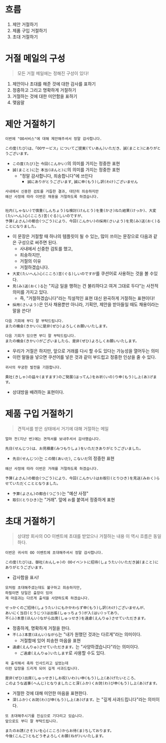 # 흐름
1. 제안 거절하기
2. 제품 구입 거절하기
3. 초대 거절하기
# 거절 메일의 구성

> 모든 거절 메일에는 정해진 구성이 있다!

1. 제안이나 초대를 해준 것에 대한 감사를 표하기
2. 정중하고 그리고 명확하게 거절하기
3. 거절하는 것에 대한 미안함을 표하기
4. 맺음말
# 제안 거절하기
```
이번에 "OO서비스"에 대해 제안해주셔서 정말 감사합니다.

この度(たび)は、「OOサービス」についてご提案(ていあん)いただき、誠(まこと)にありがとうございます。
```
- `この度(たび)`는 `今回(こんかい)`의 의미를 가지는 정중한 표현
- `誠(まこと)に`는 `本当(ほんと)に`의 의미를 가지는 정중한 표현
	- "정말 감사합니다, 죄송합니다"에 쓰인다
		- `誠にありがとうございます`, `誠に申(もう)し訳(わけ)ございません`
```
사내에서 신중한 검토를 거듭한 결과, 대단히 죄송하지만
예산 사정에 따라 이번은 채용을 거절하도록 하겠습니다.


社内(しゃない)で慎重(しんちょう)な検討(けんとう)を重(かさ)ねた結果(けっか)、大変(たいへん)心(こころ)苦(ぐる)しいのですが、
予算(よさん)の都合(つごう)により、今回(こんかい)の採用(さいよう)を見(み)送(おく)ることになりました。
```
- 이 문장은 거절할 때 하나의 템플릿이 될 수 있는, 많이 쓰이는 문장으로 다음과 같은 구성으로 써주면 된다.
	- 사내에서 신중한 검토를 했고,
	- 죄송하지만,
	- 거절의 이유
	- 거절하겠습니다.
- `大変(たいへん)心(こころ)苦(ぐる)しいのですが`를 쿠션어로 사용하는 것을 볼 수있다.
- `見(み)送(おく)る`는 "지금 일을 행하는 건 불리하다고 여겨 그대로 두다"는 사전적 의미를 가지고 있다.
	- 즉, "거절하겠습니다"라는 직설적인 표현 대신 완곡하게 거절하는 표현이다!
- `採用(さいよう)`은 인사 채용뿐만 아니라, 기획안, 제안을 받아들일 때도 채용이라는 말을 쓴다!
```
다음 기회에 부디 잘 부탁드립니다.
またの機会(きかい)に是非(ぜひ)よろしくお願いいたします。

다음 기회가 있으면 부디 잘 부탁드립니다.
またの機会(きかい)がございましたら、是非(ぜひ)よろしくお願いいたします。
```
- 우리가 거절은 하지만, 앞으로 거래를 다시 할 수도 있다는 가능성을 열어두는 의미
- 이런 말들을 넣으면 쿠션어를 넣은 것과 같이 부드럽고 정중한 인상을 줄 수 있다.
```
귀사의 무궁한 발전을 기원합니다.

貴社(きしゃ)の益々(ますます)のご発展(はってん)をお祈(いの)り申(もう)し上(あ)げます。
```
- 상대방을 배려하는 표현이다.
# 제품 구입 거절하기

> 견적서를 받은 상태에서 거기에 대해 거절하는 메일

```
얼마 전(지난 번)에는 견적서를 보내주셔서 감사했습니다.

先日(せんじつ)は、お見積書(みつもりしょ)をいただきありがとうございました。
```
- `先日(せんじつ)`는 `この間(あいだ)`, `こないだ`의 정중한 표현
```
예산 사정에 따라 이번은 거래를 거절하도록 하겠습니다.

予算(よさん)の都合(つごう)により、今回(こんかい)はお取引(とりひき)を見送(みおく)らせていただくこととなりました。
```
- `予算(よさん)の都合(つごう)`는 "예산 사정"
- `取引(とりひき)`는 "거래". 앞에 `お`를 붙여서 정중하게 표현
# 초대 거절하기

> 상대방 회사의 OO 이벤트에 초대를 받았으나 거절하는 내용
> 이 역시 흐름은 동일하다.

```
이번은 귀사의 OO 이벤트에 초대해주셔서 정말 감사합니다.

この度(たび)は、御社(おんしゃ)の OOイベントに招待(しょうたい)いただき誠(まこと)にありがとうございます。
```
- 감사함을 표시!
```
모처럼 초대해주셨는데도 불구하고 죄송하지만,
하필이면 당일은 출장이 있어
제 마음과는 다르게 출석을 사양하도록 하겠습니다.

せっかくのご招待(しょうたい)にもかかわらず申(もう)し訳(わけ)ございませんが、
あいにく当日(とうじつ)は出張(しゅっちょう)が入(はい)ってあり、
不(ふ)本意(ほんい)ながら出席(しゅっせき)を遠慮(えんりゅ)させていただきます。
```
- 정중하게, 명확하게 거절을 한다.
- `不(ふ)本意(ほんい)ながら`는 "내가 원했던 것과는 다르게"라는 의미이다.
	- 거절함에 있어 죄송한 마음을 표현
- `遠慮(えんりゅ)させていただきます。`는 "사양하겠습니다"라는 의미이다.
	- `ご遠慮(えんりゅ)いたします`로 사용할 수도 있다.
```
꼭 출석해서 축하 인사드리고 싶었는데
이런 답장을 드리게 되어 깊게 사과드립니다.

是非(ぜひ)出席(しゅっせき)しお祝(いわ)い申(もう)し上(あ)げたいところ、
このような返事(へんじ)となりましたこと深(ふか)くお詫(わ)び申(もう)し上(あ)げます。
```
- 거절한 것에 대해 미안한 마음을 표현한다.
- `深(ふか)くお詫(わ)び申(もう)し上(あ)げます。`는 "깊게 사과드립니다"라는 의미이다.
```
또 초대해주시기를 진심으로 기다리고 있습니다.
앞으로도 부디 잘 부탁드립니다.

またのお誘(さそ)いを心(こころ)からお待(ま)ちしております。
今後(こんご)ともどうぞよろしくお願(ねが)いいたします。
```